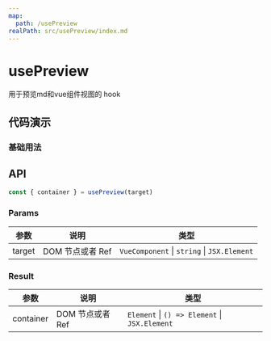 ```yaml
---
map:
  path: /usePreview
realPath: src/usePreview/index.md
---
```


# usePreview

用于预览md和vue组件视图的 hook

## 代码演示

### 基础用法
 <demo src="./demo/demo.vue"
  language="vue"
  title="基本用法"
  desc="预览视图">
</demo>

## API

```typescript
const { container } = usePreview(target)

```

### Params

| 参数   | 说明             | 类型                                                        |
| ------ | ---------------- | ----------------------------------------------------------- |
| target | DOM 节点或者 Ref | `VueComponent` \| `string` \| `JSX.Element` |

### Result

| 参数   | 说明             | 类型                                                        |
| ------ | ---------------- | ----------------------------------------------------------- |
| container | DOM 节点或者 Ref | `Element` \| `() => Element` \| `JSX.Element` |
